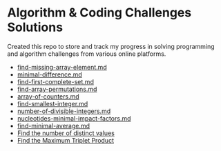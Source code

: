 # Algorithm & Coding Challenges Solutions

Created this repo to store and track my progress in solving programming and algorithm challenges from various online platforms.


<!-- MD LINKS START -->
- [find-missing-array-element.md](find-missing-array-element.md)
- [minimal-difference.md](minimal-difference.md)
- [find-first-complete-set.md](find-first-complete-set.md)
- [find-array-permutations.md](find-array-permutations.md)
- [array-of-counters.md](array-of-counters.md)
- [find-smallest-integer.md](find-smallest-integer.md)
- [number-of-divisible-integers.md](number-of-divisible-integers.md)
- [nucleotides-minimal-impact-factors.md](nucleotides-minimal-impact-factors.md)
- [find-minimal-average.md](find-minimal-average.md)
- [Find the number of distinct values](number-of-distinct-values.md)
- [Find the Maximum Triplet Product](max-triplet-product.md)
<!-- MD LINKS END -->
